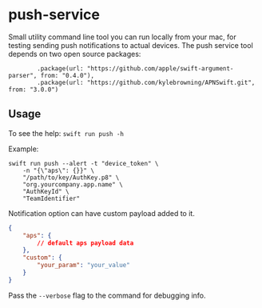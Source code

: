 # push-service

Small utility command line tool you can run locally from your mac, for testing sending push notifications to actual devices.
The push service tool depends on two open source packages:
```
        .package(url: "https://github.com/apple/swift-argument-parser", from: "0.4.0"),
        .package(url: "https://github.com/kylebrowning/APNSwift.git", from: "3.0.0")
```


## Usage
To see the help:
```swift run push -h```


Example:
```
swift run push --alert -t "device_token" \
    -n "{\"aps\": {}}" \
    "/path/to/key/AuthKey.p8" \
    "org.yourcompany.app.name" \
    "AuthKeyId" \
    "TeamIdentifier"
```

Notification option can have custom payload added to it.
```json
{
    "aps": {
        // default aps payload data  
    },
    "custom": {
        "your_param": "your_value"
    }
}
```

Pass the `--verbose` flag to the command for debugging info.
